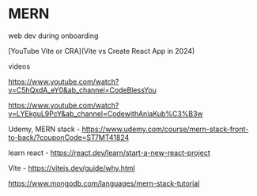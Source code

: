 # MERN
web dev during onboarding


[YouTube Vite or CRA](Vite vs Create React App in 2024)

videos

https://www.youtube.com/watch?v=C5hQxdA_eY0&ab_channel=CodeBlessYou 

https://www.youtube.com/watch?v=LYEkguL9PcY&ab_channel=CodewithAniaKub%C3%B3w

Udemy, MERN stack - https://www.udemy.com/course/mern-stack-front-to-back/?couponCode=ST7MT41824 

learn react - https://react.dev/learn/start-a-new-react-project

Vite - https://vitejs.dev/guide/why.html 

https://www.mongodb.com/languages/mern-stack-tutorial

